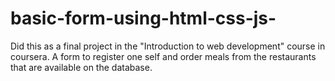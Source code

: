 # basic-form-using-html-css-js-
Did this as a final project in the "Introduction to web development" course in coursera. A form to register one self and order meals from the restaurants that are available on the database.
